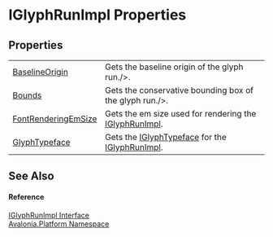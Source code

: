 # IGlyphRunImpl Properties




## Properties
<table>
<tr>
<td><a href="P_Avalonia_Platform_IGlyphRunImpl_BaselineOrigin">BaselineOrigin</a></td>
<td>Gets the baseline origin of the glyph run./&gt;.</td>
</tr>
<tr>
<td><a href="P_Avalonia_Platform_IGlyphRunImpl_Bounds">Bounds</a></td>
<td>Gets the conservative bounding box of the glyph run./&gt;.</td>
</tr>
<tr>
<td><a href="P_Avalonia_Platform_IGlyphRunImpl_FontRenderingEmSize">FontRenderingEmSize</a></td>
<td>Gets the em size used for rendering the <a href="T_Avalonia_Platform_IGlyphRunImpl">IGlyphRunImpl</a>.</td>
</tr>
<tr>
<td><a href="P_Avalonia_Platform_IGlyphRunImpl_GlyphTypeface">GlyphTypeface</a></td>
<td>Gets the <a href="T_Avalonia_Media_IGlyphTypeface">IGlyphTypeface</a> for the <a href="T_Avalonia_Platform_IGlyphRunImpl">IGlyphRunImpl</a>.</td>
</tr>
</table>

## See Also


#### Reference
<a href="T_Avalonia_Platform_IGlyphRunImpl">IGlyphRunImpl Interface</a>  
<a href="N_Avalonia_Platform">Avalonia.Platform Namespace</a>  
